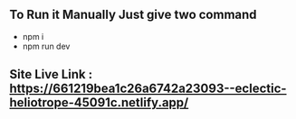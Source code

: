 ## To Run it  Manually Just give two command
* npm i
* npm run dev

## Site Live Link : https://661219bea1c26a6742a23093--eclectic-heliotrope-45091c.netlify.app/